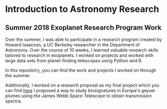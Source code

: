 # Introduction to Astronomy Research #
## Summer 2018 Exoplanet Research Program Work ##
Over the summer, I was able to participate in a research program created by Howard Isaacson, a UC Berkeley researcher in the Department of Astronomy. Over the course of 10 weeks, I learned valuable research skills tailored to research in exoplanets. I worked on projects and worked with large data sets from planet-finding telescopes using Python and R.

In this repository, you can find the work and projects I worked on through the summer. 

Additionally, I worked on a research proposal as my final project which you can find [here](https://github.com/justinkadi/introtoastro/files/2408443/Using_Transmission_Spectra_from_JWST_to_Examine_Biosignatures_on_Europa.pdf)
I proposed a way to study biosignatures in Europa's geyser plumes using the James Webb Space Telescope to obtain transmission spectra.
